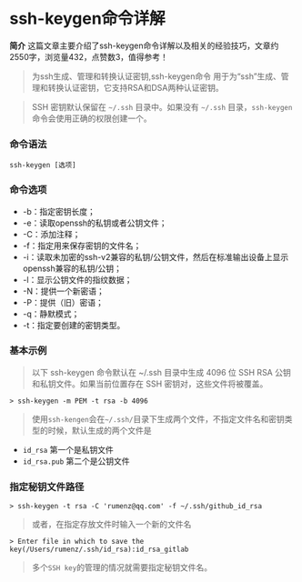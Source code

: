 # ssh-keygen命令详解

**简介** 这篇文章主要介绍了ssh-keygen命令详解以及相关的经验技巧，文章约2550字，浏览量432，点赞数3，值得参考！

> 为ssh生成、管理和转换认证密钥,ssh-keygen命令 用于为“ssh”生成、管理和转换认证密钥，它支持RSA和DSA两种认证密钥。

> SSH 密钥默认保留在 `~/.ssh` 目录中。如果没有 `~/.ssh` 目录，`ssh-keygen`命令会使用正确的权限创建一个。

### 命令语法

```
ssh-keygen [选项]
```

### 命令选项

- -b：指定密钥长度；
- -e：读取openssh的私钥或者公钥文件；
- -C：添加注释；
- -f：指定用来保存密钥的文件名；
- -i：读取未加密的ssh-v2兼容的私钥/公钥文件，然后在标准输出设备上显示openssh兼容的私钥/公钥；
- -l：显示公钥文件的指纹数据；
- -N：提供一个新密语；
- -P：提供（旧）密语；
- -q：静默模式；
- -t：指定要创建的密钥类型。

### 基本示例

> 以下 ssh-keygen 命令默认在 ~/.ssh 目录中生成 4096 位 SSH RSA 公钥和私钥文件。如果当前位置存在 SSH 密钥对，这些文件将被覆盖。

```
> ssh-keygen -m PEM -t rsa -b 4096
```

> 使用`ssh-kengen`会在`~/.ssh/`目录下生成两个文件，不指定文件名和密钥类型的时候，默认生成的两个文件是

- `id_rsa` 第一个是私钥文件
- `id_rsa.pub` 第二个是公钥文件

### 指定秘钥文件路径

```
> ssh-keygen -t rsa -C 'rumenz@qq.com' -f ~/.ssh/github_id_rsa
```

> 或者，在指定存放文件时输入一个新的文件名

```
> Enter file in which to save the key(/Users/rumenz/.ssh/id_rsa):id_rsa_gitlab
```

> 多个`SSH key`的管理的情况就需要指定秘钥文件名。